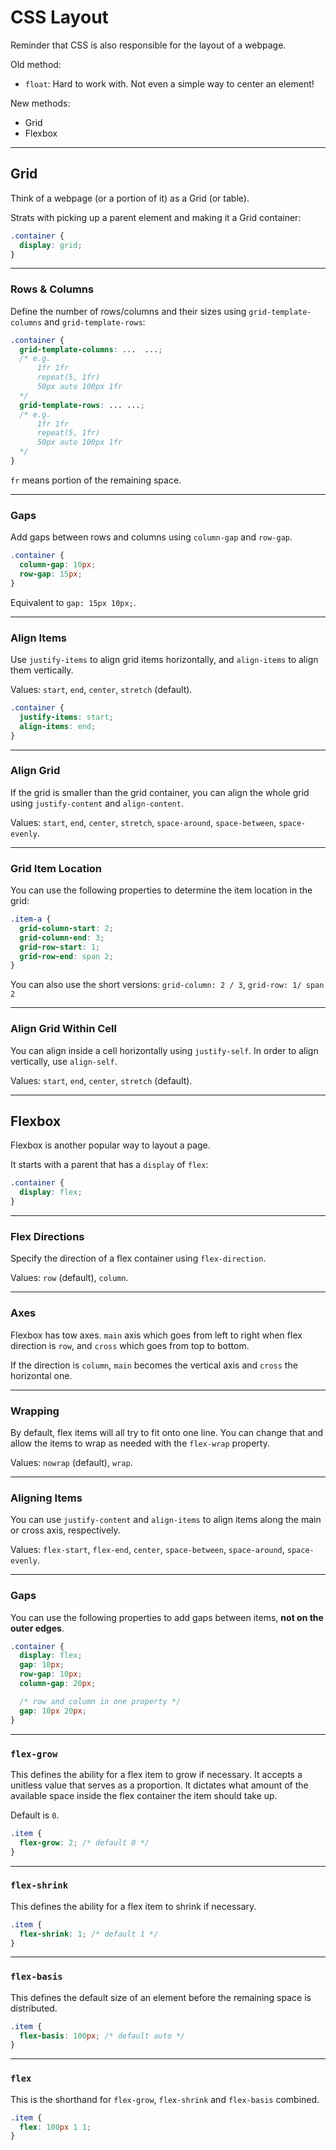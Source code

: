 # CSS Layout
Reminder that CSS is also responsible for the layout of a webpage.

Old method:
- `float`: Hard to work with. Not even a simple way to center an element!

New methods:
- Grid
- Flexbox

---

## Grid
Think of a webpage (or a portion of it) as a Grid (or table).

Strats with picking up a parent element and making it a Grid container:

```css
.container {
  display: grid;
}
```

---

### Rows & Columns
Define the number of rows/columns and their sizes using `grid-template-columns` and `grid-template-rows`:

```css
.container {
  grid-template-columns: ...  ...;
  /* e.g. 
      1fr 1fr
      repeat(5, 1fr)
      50px auto 100px 1fr
  */
  grid-template-rows: ... ...;
  /* e.g. 
      1fr 1fr
      repeat(5, 1fr)
      50px auto 100px 1fr
  */
}
```

`fr` means portion of the remaining space.

---

### Gaps
Add gaps between rows and columns using `column-gap` and `row-gap`.

```css
.container {
  column-gap: 10px;
  row-gap: 15px;
}
```

Equivalent to `gap: 15px 10px;`.

---

### Align Items
Use `justify-items` to align grid items horizontally, and `align-items` to align them vertically.

Values: `start`, `end`, `center`, `stretch` (default).

```css
.container {
  justify-items: start;
  align-items: end;
}
```

---

### Align Grid
If the grid is smaller than the grid container, you can align the whole grid using `justify-content` and `align-content`.

Values: `start`, `end`, `center`, `stretch`, `space-around`, `space-between`, `space-evenly`.


---

### Grid Item Location
You can use the following properties to determine the item location in the grid:

```css
.item-a {
  grid-column-start: 2;
  grid-column-end: 3;
  grid-row-start: 1;
  grid-row-end: span 2;
}
```

You can also use the short versions: `grid-column: 2 / 3`, `grid-row: 1/ span 2`

---

### Align Grid Within Cell
You can align inside a cell horizontally using `justify-self`. In order to align vertically, use `align-self`. 

Values: `start`, `end`, `center`, `stretch` (default).

---

## Flexbox
Flexbox is another popular way to layout a page.

It starts with a parent that has a `display` of `flex`:

```css
.container {
  display: flex;
}
```

---

### Flex Directions
Specify the direction of a flex container using `flex-direction`.

Values: `row` (default), `column`.

---

### Axes
Flexbox has tow axes. `main` axis which goes from left to right when flex direction is `row`, and `cross` which goes from top to bottom.

If the direction is `column`, `main` becomes the vertical axis and `cross` the horizontal one.

---

### Wrapping
By default, flex items will all try to fit onto one line. You can change that and allow the items to wrap as needed with the `flex-wrap` property.

Values: `nowrap` (default), `wrap`.

---

### Aligning Items
You can use `justify-content` and `align-items` to align items along the main or cross axis, respectively.

Values: `flex-start`, `flex-end`, `center`, `space-between`, `space-around`, `space-evenly`.

---

### Gaps
You can use the following properties to add gaps between items, **not on the outer edges**.


```css
.container {
  display: flex;
  gap: 10px;
  row-gap: 10px;
  column-gap: 20px;

  /* row and column in one property */
  gap: 10px 20px; 
}
```

---

### `flex-grow`
This defines the ability for a flex item to grow if necessary. It accepts a unitless value that serves as a proportion. It dictates what amount of the available space inside the flex container the item should take up.

Default is `0`.

```css
.item {
  flex-grow: 2; /* default 0 */
}
```

---

### `flex-shrink`
This defines the ability for a flex item to shrink if necessary.


```css
.item {
  flex-shrink: 1; /* default 1 */
}
```

---

### `flex-basis`
This defines the default size of an element before the remaining space is distributed.

```css
.item {
  flex-basis: 100px; /* default auto */
}
```

---

### `flex`
This is the shorthand for `flex-grow`, `flex-shrink` and `flex-basis` combined.

```css
.item {
  flex: 100px 1 1;
}
```